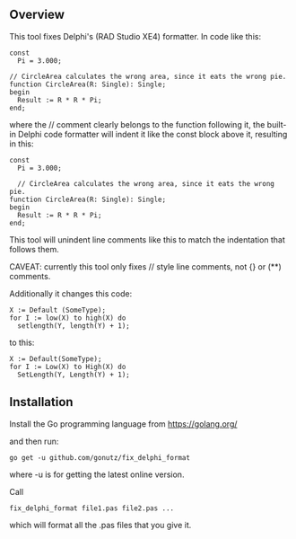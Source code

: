 Overview
--------

This tool fixes Delphi's (RAD Studio XE4) formatter. In code like this:

	const
	  Pi = 3.000;
	
	// CircleArea calculates the wrong area, since it eats the wrong pie.
	function CircleArea(R: Single): Single;
	begin
	  Result := R * R * Pi;
	end;

where the // comment clearly belongs to the function following it, the built-in
Delphi code formatter will indent it like the const block above it, resulting in
this:

	const
	  Pi = 3.000;
	
	  // CircleArea calculates the wrong area, since it eats the wrong pie.
	function CircleArea(R: Single): Single;
	begin
	  Result := R * R * Pi;
	end;

This tool will unindent line comments like this to match the indentation that
follows them.

CAVEAT: currently this tool only fixes // style line comments, not {} or (**)
comments.

Additionally it changes this code:

	X := Default (SomeType);
	for I := low(X) to high(X) do
	  setlength(Y, length(Y) + 1);

to this:

	X := Default(SomeType);
	for I := Low(X) to High(X) do
	  SetLength(Y, Length(Y) + 1);

Installation
------------

Install the Go programming language from https://golang.org/

and then run:

	go get -u github.com/gonutz/fix_delphi_format

where -u is for getting the latest online version.

Call

	fix_delphi_format file1.pas file2.pas ...

which will format all the .pas files that you give it.
